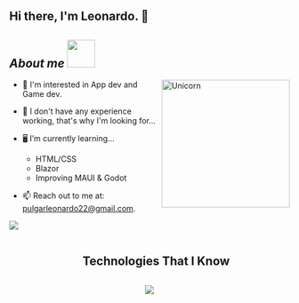 ## Hi there, I'm Leonardo. 👋

## ***About me*** <img src="https://media2.giphy.com/media/v1.Y2lkPTc5MGI3NjExbmtlczZiMnQ3ZmtqZ2J1ZmIzcjRkcWkxaWwyeHF2enE3NnBnN2VzeCZlcD12MV9pbnRlcm5hbF9naWZfYnlfaWQmY3Q9cw/TCoKXVW6cldmw/giphy.gif" width="50px">&nbsp;


<img align="right" width=230px alt="Unicorn" src="https://media4.giphy.com/media/v1.Y2lkPTc5MGI3NjExbThza3RsNXo0Z3FjZ2tqOTQ3bGlxcmc0OW1weDBzZ2trMTVveW9mcyZlcD12MV9pbnRlcm5hbF9naWZfYnlfaWQmY3Q9Zw/lJNoBCvQYp7nq/giphy.gif" />

* 🔎 I'm interested in App dev and Game dev.

* 💼 I don't have any experience working, that's why I'm looking for...
  
* 🖥️ I’m currently learning...
  - HTML/CSS
  - Blazor
  - Improving MAUI & Godot
    
* 📫 Reach out to me at: <a href="pulgarleonardo22@gmail.com">pulgarleonardo22@gmail.com.</a>

<img src="https://user-images.githubusercontent.com/73097560/115834477-dbab4500-a447-11eb-908a-139a6edaec5c.gif">

<div id="user-content-toc">
  <ul align="center">
    <summary><h2 style="display: inline-block">Technologies That I Know</h2></summary>
  </ul>
</div>

<p align="center">
  <a href="https://skillicons.dev">
    <img src="https://skillicons.dev/icons?i=c,cs,cpp,dotnet,firebase,github,godot,mysql,postman,py,visualstudio,vscode&perline=6" />
  </a>
</p>
